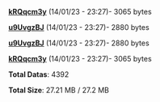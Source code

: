 [**kRQqcm3y**](/data/kRQqcm3y.txt) (14/01/23 - 23:27)- 3065 bytes

[**u9UvgzBJ**](/data/u9UvgzBJ.txt) (14/01/23 - 23:27)- 2880 bytes

[**u9UvgzBJ**](/data/u9UvgzBJ.txt) (14/01/23 - 23:27)- 2880 bytes

[**kRQqcm3y**](/data/kRQqcm3y.txt) (14/01/23 - 23:27)- 3065 bytes

**Total Datas**: 4392

**Total Size**: 27.21 MB / 27.2 MB